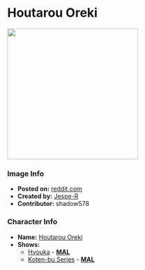 # Houtarou Oreki

<img src="https://raw.githubusercontent.com/shadow578/Project-Padoru/master/Padoru/U_Jespe-R/hyouka-houtarou-oreki.png" height="300">

### Image Info
* **Posted on:**     [reddit.com](https://www.reddit.com/r/Padoru/comments/hf1l2i/daily_padoru_176_houtarou_oreki_hyouka_request/)
* **Created by:**    [Jespe-R](https://github.com/shadow578/Project-Padoru/blob/master/table-of-contents/creators/JespeR.md)
* **Contributor:**   shadow578

### Character Info
* **Name:**   [Houtarou Oreki](https://myanimelist.net/character/55131)
* **Shows:**
  * [Hyouka](https://github.com/shadow578/Project-Padoru/blob/master/table-of-contents/shows/Hyouka.md) - [__MAL__](https://myanimelist.net/anime/12189/Hyouka)
  * [Koten-bu Series](https://github.com/shadow578/Project-Padoru/blob/master/table-of-contents/shows/KotenbuSeries.md) - [__MAL__](https://myanimelist.net/manga/35513/Koten-bu_Series)


